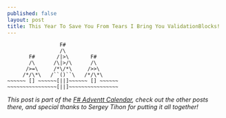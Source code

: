 ```yaml
---
published: false
layout: post
title: This Year To Save You From Tears I Bring You ValidationBlocks!
---
```

```
                 F#
                 /\
       F#       /|>\       F#
       /\      /\|>/\      /\
      />=\     /*\/*\     />>\
     /*/\*\   /``()``\   /*/\*\
~~~~~~ [] ~~~~~~[||]~~~~~~ [] ~~~~~~
~~~~~~~~~~~~~~~~[||]~~~~~~~~~~~~~~~~

```
<div class="message">
  <i>
    This post is part of the <a href="https://sergeytihon.com/2019/11/05/f-advent-calendar-in-english-2019/" target="_blank">F# Adventt Calendar</a>, check out the other posts there, and special thanks to Sergey Tihon for putting it all together!
  </i>
</div>
